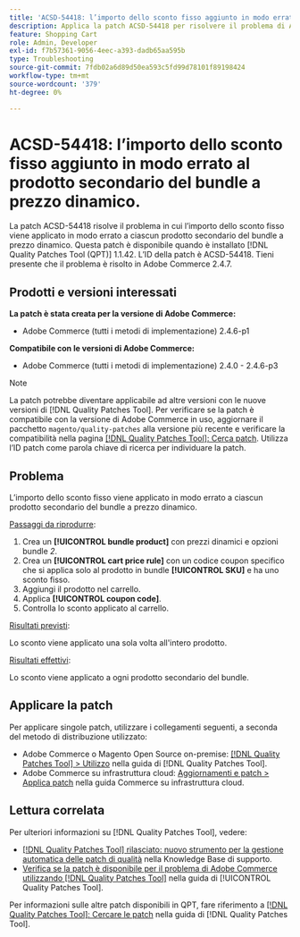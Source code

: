 ```yaml
---
title: 'ACSD-54418: l’importo dello sconto fisso aggiunto in modo errato al prodotto secondario del bundle a prezzo dinamico'
description: Applica la patch ACSD-54418 per risolvere il problema di Adobe Commerce in cui l’importo dello sconto fisso viene applicato in modo errato a ciascun prodotto secondario del bundle a prezzo dinamico.
feature: Shopping Cart
role: Admin, Developer
exl-id: f7b57361-9056-4eec-a393-dadb65aa595b
type: Troubleshooting
source-git-commit: 7fdb02a6d89d50ea593c5fd99d78101f89198424
workflow-type: tm+mt
source-wordcount: '379'
ht-degree: 0%

---
```


# ACSD-54418: l’importo dello sconto fisso aggiunto in modo errato al prodotto secondario del bundle a prezzo dinamico.

La patch ACSD-54418 risolve il problema in cui l’importo dello sconto fisso viene applicato in modo errato a ciascun prodotto secondario del bundle a prezzo dinamico. Questa patch è disponibile quando è installato [!DNL Quality Patches Tool (QPT)] 1.1.42. L’ID della patch è ACSD-54418. Tieni presente che il problema è risolto in Adobe Commerce 2.4.7.

## Prodotti e versioni interessati

**La patch è stata creata per la versione di Adobe Commerce:**

* Adobe Commerce (tutti i metodi di implementazione) 2.4.6-p1

**Compatibile con le versioni di Adobe Commerce:**

* Adobe Commerce (tutti i metodi di implementazione) 2.4.0 - 2.4.6-p3

>[!NOTE]
>
>La patch potrebbe diventare applicabile ad altre versioni con le nuove versioni di [!DNL Quality Patches Tool]. Per verificare se la patch è compatibile con la versione di Adobe Commerce in uso, aggiornare il pacchetto `magento/quality-patches` alla versione più recente e verificare la compatibilità nella pagina [[!DNL Quality Patches Tool]: Cerca patch](https://experienceleague.adobe.com/tools/commerce-quality-patches/index.html). Utilizza l’ID patch come parola chiave di ricerca per individuare la patch.

## Problema

L’importo dello sconto fisso viene applicato in modo errato a ciascun prodotto secondario del bundle a prezzo dinamico.

<u>Passaggi da riprodurre</u>:

1. Crea un **[!UICONTROL bundle product]** con prezzi dinamici e opzioni bundle *2*.
1. Crea un **[!UICONTROL cart price rule]** con un codice coupon specifico che si applica solo al prodotto in bundle **[!UICONTROL SKU]** e ha uno sconto fisso.
1. Aggiungi il prodotto nel carrello.
1. Applica **[!UICONTROL coupon code]**.
1. Controlla lo sconto applicato al carrello.

<u>Risultati previsti</u>:

Lo sconto viene applicato una sola volta all&#39;intero prodotto.

<u>Risultati effettivi</u>:

Lo sconto viene applicato a ogni prodotto secondario del bundle.

## Applicare la patch

Per applicare singole patch, utilizzare i collegamenti seguenti, a seconda del metodo di distribuzione utilizzato:

* Adobe Commerce o Magento Open Source on-premise: [[!DNL Quality Patches Tool] > Utilizzo](/help/tools/quality-patches-tool/usage.md) nella guida di [!DNL Quality Patches Tool].
* Adobe Commerce su infrastruttura cloud: [Aggiornamenti e patch > Applica patch](https://experienceleague.adobe.com/docs/commerce-cloud-service/user-guide/develop/upgrade/apply-patches.html) nella guida Commerce su infrastruttura cloud.

## Lettura correlata

Per ulteriori informazioni su [!DNL Quality Patches Tool], vedere:

* [[!DNL Quality Patches Tool] rilasciato: nuovo strumento per la gestione automatica delle patch di qualità](https://experienceleague.adobe.com/en/docs/commerce-operations/tools/quality-patches-tool/quality-patches-tool-to-self-serve-quality-patches) nella Knowledge Base di supporto.
* [Verifica se la patch è disponibile per il problema di Adobe Commerce utilizzando  [!DNL Quality Patches Tool]](/help/tools/quality-patches-tool/patches-available-in-qpt/check-patch-for-magento-issue-with-magento-quality-patches.md) nella guida di [!UICONTROL Quality Patches Tool].


Per informazioni sulle altre patch disponibili in QPT, fare riferimento a [[!DNL Quality Patches Tool]: Cercare le patch](https://experienceleague.adobe.com/tools/commerce-quality-patches/index.html) nella guida di [!DNL Quality Patches Tool].
